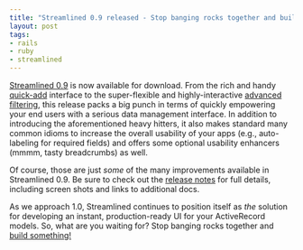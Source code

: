 ```yaml
---
title: "Streamlined 0.9 released - Stop banging rocks together and build something!"
layout: post
tags:
- rails
- ruby
- streamlined
---
```

[Streamlined 0.9](http://www.streamlinedframework.org/pages/0_9_release_notes "Streamlined 0.9 Release Notes") is now available for download.  From the rich and handy [quick-add](http://trac.streamlinedframework.org/wiki/QuickAdd) interface to the super-flexible and highly-interactive [advanced filtering](http://trac.streamlinedframework.org/wiki/AdvancedFiltering), this release packs a big punch in terms of quickly empowering your end users with a serious data management interface.  In addition to introducing the aforementioned heavy hitters, it also makes standard many common idioms to increase the overall usability of your apps (e.g., auto-labeling for required fields) and offers some optional usability enhancers (mmmm, tasty breadcrumbs) as well.

Of course, those are just *some* of the many improvements available in Streamlined 0.9.  Be sure to check out the [release notes](http://www.streamlinedframework.org/pages/0_9_release_notes "Streamlined 0.9 Release Notes") for full details, including screen shots and links to additional docs.

As we approach 1.0, Streamlined continues to position itself as *the* solution for developing an instant, production-ready UI for your ActiveRecord models.  So, what are you waiting for?  Stop banging rocks together and [build something!](http://streamlinedframework.org "Streamlined")
